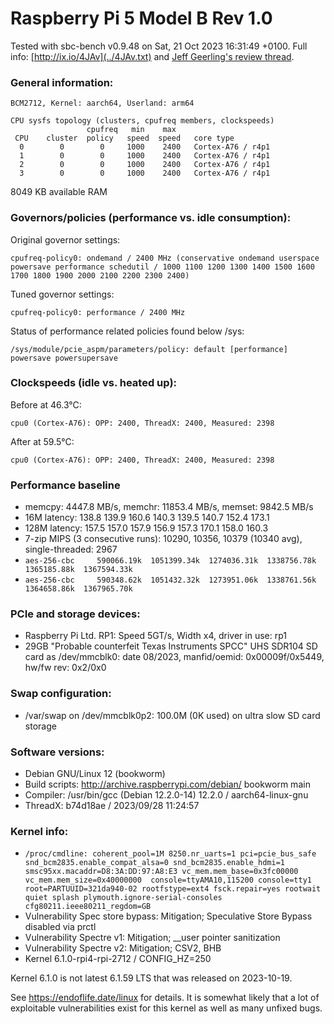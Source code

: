 # Raspberry Pi 5 Model B Rev 1.0

Tested with sbc-bench v0.9.48 on Sat, 21 Oct 2023 16:31:49 +0100. Full info: [http://ix.io/4JAv](../4JAv.txt) and [Jeff Geerling's review thread](https://github.com/geerlingguy/sbc-reviews/issues/21).

### General information:

    BCM2712, Kernel: aarch64, Userland: arm64
    
    CPU sysfs topology (clusters, cpufreq members, clockspeeds)
                     cpufreq   min    max
     CPU    cluster  policy   speed  speed   core type
      0        0        0     1000    2400   Cortex-A76 / r4p1
      1        0        0     1000    2400   Cortex-A76 / r4p1
      2        0        0     1000    2400   Cortex-A76 / r4p1
      3        0        0     1000    2400   Cortex-A76 / r4p1

8049 KB available RAM

### Governors/policies (performance vs. idle consumption):

Original governor settings:

    cpufreq-policy0: ondemand / 2400 MHz (conservative ondemand userspace powersave performance schedutil / 1000 1100 1200 1300 1400 1500 1600 1700 1800 1900 2000 2100 2200 2300 2400)

Tuned governor settings:

    cpufreq-policy0: performance / 2400 MHz

Status of performance related policies found below /sys:

    /sys/module/pcie_aspm/parameters/policy: default [performance] powersave powersupersave

### Clockspeeds (idle vs. heated up):

Before at 46.3°C:

    cpu0 (Cortex-A76): OPP: 2400, ThreadX: 2400, Measured: 2398 

After at 59.5°C:

    cpu0 (Cortex-A76): OPP: 2400, ThreadX: 2400, Measured: 2398 

### Performance baseline

  * memcpy: 4447.8 MB/s, memchr: 11853.4 MB/s, memset: 9842.5 MB/s
  * 16M latency: 138.8 139.9 160.6 140.3 139.5 140.7 152.4 173.1 
  * 128M latency: 157.5 157.0 157.9 156.9 157.3 170.1 158.0 160.3 
  * 7-zip MIPS (3 consecutive runs): 10290, 10356, 10379 (10340 avg), single-threaded: 2967
  * `aes-256-cbc     590066.19k  1051399.34k  1274036.31k  1338756.78k  1365185.88k  1367594.33k`
  * `aes-256-cbc     590348.62k  1051432.32k  1273951.06k  1338761.56k  1364658.86k  1367965.70k`

### PCIe and storage devices:

  * Raspberry Pi Ltd. RP1: Speed 5GT/s, Width x4, driver in use: rp1
  * 29GB "Probable counterfeit Texas Instruments SPCC" UHS SDR104 SD card as /dev/mmcblk0: date 08/2023, manfid/oemid: 0x00009f/0x5449, hw/fw rev: 0x2/0x0

### Swap configuration:

  * /var/swap on /dev/mmcblk0p2: 100.0M (0K used) on ultra slow SD card storage

### Software versions:

  * Debian GNU/Linux 12 (bookworm)
  * Build scripts: http://archive.raspberrypi.com/debian/ bookworm main
  * Compiler: /usr/bin/gcc (Debian 12.2.0-14) 12.2.0 / aarch64-linux-gnu
  * ThreadX: b74d18ae / 2023/09/28 11:24:57 

### Kernel info:

  * `/proc/cmdline: coherent_pool=1M 8250.nr_uarts=1 pci=pcie_bus_safe snd_bcm2835.enable_compat_alsa=0 snd_bcm2835.enable_hdmi=1  smsc95xx.macaddr=D8:3A:DD:97:A8:E3 vc_mem.mem_base=0x3fc00000 vc_mem.mem_size=0x40000000  console=ttyAMA10,115200 console=tty1 root=PARTUUID=321da940-02 rootfstype=ext4 fsck.repair=yes rootwait quiet splash plymouth.ignore-serial-consoles cfg80211.ieee80211_regdom=GB`
  * Vulnerability Spec store bypass:    Mitigation; Speculative Store Bypass disabled via prctl
  * Vulnerability Spectre v1:           Mitigation; __user pointer sanitization
  * Vulnerability Spectre v2:           Mitigation; CSV2, BHB
  * Kernel 6.1.0-rpi4-rpi-2712 / CONFIG_HZ=250

Kernel 6.1.0 is not latest 6.1.59 LTS that was released on 2023-10-19.

See https://endoflife.date/linux for details. It is somewhat likely that
a lot of exploitable vulnerabilities exist for this kernel as well as many
unfixed bugs.
